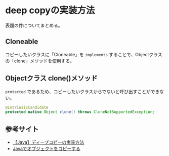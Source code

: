 # deep copyの実装方法
表題の件についてまとめる。

## Cloneable
コピーしたいクラスに「Cloneable」を `implements` することで、Objectクラスの「clone」メソッドを使用する。

## Objectクラス clone()メソッド
`protected` であるため、コピーしたいクラスからでないと呼び出すことができない。

```java
@IntrinsicCandidate
protected native Object clone() throws CloneNotSupportedException;
```


## 参考サイト
* [【Java】ディープコピーの実装方法](https://medium-company.com/java-%E3%83%87%E3%82%A3%E3%83%BC%E3%83%97%E3%82%B3%E3%83%94%E3%83%BC/)
* [Javaでオブジェクトをコピーする](https://www.techiedelight.com/ja/copy-objects-in-java/)
